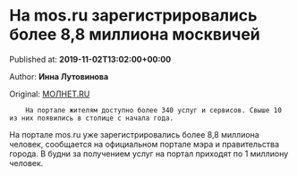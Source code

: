 
# На mos.ru зарегистрировались более 8,8 миллиона москвичей

Published at: **2019-11-02T13:02:00+00:00**

Author: **Инна Лутовинова**

Original: [МОЛНЕТ.RU](https://www.molnet.ru/mos/ru/science/o_717090)


        На портале жителям доступно более 340 услуг и сервисов. Свыше 10 из них появились в столице с начала года.
      
На портале mos.ru уже зарегистрировались более 8,8 миллиона человек, сообщается на официальном портале мэра и правительства города.
В будни за получением услуг на портал приходят по 1 миллиону человек.

